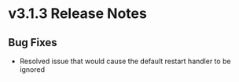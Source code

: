 # v3.1.3 Release Notes

## Bug Fixes

* Resolved issue that would cause the default restart handler to be ignored